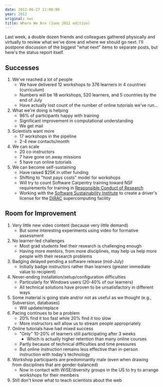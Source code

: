 ```yaml
---
date: 2012-06-27 11:00:00
year: 2012
original: swc
title: Where We Are (June 2012 edition)
---
```

<p>Last week, a double dozen friends and colleagues gathered physically and virtually to review what we've done and where we should go next. I'll postpone discussion of the biggest "what next" items to separate posts, but here's the status report itself.</p>
<h2>Successes</h2>
<ol>
<li>We've reached a lot of people
<ul>
<li>We have delivered 12 workshops to 376 learners in 4 countries (curriculum)</li>
<li>Numbers will be 18 workshops, 520 learners, and 5 countries by the end of July</li>
<li>Have actually lost count of the number of online tutorials we've run...</li>
</ul>
</li>
<li>What we're doing is helping
<ul>
<li>96% of participants happy with training</li>
<li>Significant improvement in computational understanding</li>
<li>We get mail</li>
</ul>
</li>
<li>Scientists want more
<ul>
<li>17 workshops in the pipeline</li>
<li>2-4 new contacts/month</li>
</ul>
</li>
<li>We can scale
<ul>
<li>20 co-instructors</li>
<li>7 have gone on away missions</li>
<li>5 have run online tutorials</li>
</ul>
</li>
<li>We can become self-sustaining
<ul>
<li>Have raised $25K in other funding</li>
<li>Shifting to "host pays costs" model for workshops</li>
<li>Will try to count Software Carpentry training toward NSF requirements for training in <a href="http://www.nsf.gov/bfa/dias/policy/rcr.jsp">Responsible Conduct of Research</a></li>
<li>Working with the <a href="http://software.ac.uk/">Software Sustainability Institute</a> to create a driver's license for the <a href="http://www.stfc.ac.uk/Our+Research/24711.aspx">DiRAC</a> supercomputing facility</li>
</ul>
</li>
</ol>
<h2>Room for Improvement</h2>
<ol>
<li>Very little new video content (because very little demand)
<ul>
<li>But some interesting experiments using video for formative assessment</li>
</ul>
</li>
<li>No learner-led challenges
<ul>
<li>Most grad students feel their research is challenging enough</li>
<li>Having more mentors, from more disciplines, may help us help more people with their research problems</li>
</ul>
</li>
<li>Badging delayed pending a software release (mid-July)
<ul>
<li>Initially badge instructors rather than learners (greater immediate value to recipient)</li>
</ul>
</li>
<li>Never-ending installation/setup/configuration difficulties
<ul>
<li>Particularly for Windows users (20-40% of our learners)</li>
<li>All technical solutions have proven to be unsatisfactory in different ways</li>
</ul>
</li>
<li>Some material is going stale and/or not as useful as we thought (e.g., Subversion, databases)
<ul>
<li>Will update/replace</li>
</ul>
</li>
<li>Pacing continues to be a problem
<ul>
<li>20% find it too fast while 20% find it too slow</li>
<li>More instructors will allow us to stream people appropriately</li>
</ul>
</li>
<li>Online tutorials have had mixed success
<ul>
<li>"Only" 10-20% of learners still participating after 3 weeks
<ul>
<li>Which is actually higher retention than many online courses</li>
</ul>
</li>
<li>Partly because of technical difficulties and time pressures</li>
<li>But online instruction remains less effective than in-person instruction with today's technology</li>
</ul>
</li>
<li>Workshop participants are predominantly male (even when drawing from disciplines that are gender-balanced)
<ul>
<li>Now in contact with WiSE/diversity groups in the US to try to arrange workshops for their members</li>
</ul>
</li>
<li>Still don't know what to teach scientists about the web</li>
</ol>
